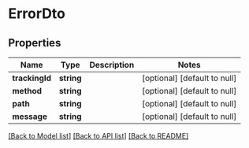 # ErrorDto

## Properties
Name | Type | Description | Notes
------------ | ------------- | ------------- | -------------
**trackingId** | **string** |  | [optional] [default to null]
**method** | **string** |  | [optional] [default to null]
**path** | **string** |  | [optional] [default to null]
**message** | **string** |  | [optional] [default to null]

[[Back to Model list]](../README.md#documentation-for-models) [[Back to API list]](../README.md#documentation-for-api-endpoints) [[Back to README]](../README.md)



